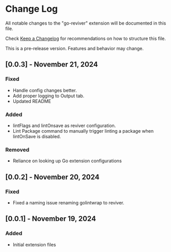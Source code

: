 # Change Log
All notable changes to the "go-reviver" extension will be documented in this file.

Check [Keep a Changelog](http://keepachangelog.com/) for recommendations on how to structure this file.

This is a pre-release version. Features and behavior may change.


## [0.0.3] - November 21, 2024

### Fixed
- Handle config changes better.
- Add proper logging to Output tab.
- Updated README

### Added
- lintFlags and lintOnsave as reviver configuration.
- Lint Package command to manually trigger linting a package when lintOnSave is disabled.

### Removed
- Reliance on looking up Go extension configurations

## [0.0.2] - November 20, 2024

### Fixed
- Fixed a naming issue renaming golintwrap to reviver.

## [0.0.1] - November 19, 2024

### Added
- Initial extension files
